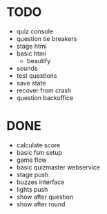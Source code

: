 

# TODO
 - quiz console
 - question tie breakers
 - stage html
  - basic html
	- beautify
 - sounds
 - test questions
 - save state
 - recover from crash
 - question backoffice

 # DONE
 - calculate score
 - basic fsm setup
 - game flow
 - basic quizmaster webservice
 - stage push
 - buzzes interface
 - lights push
 - show after question
 - show after round
